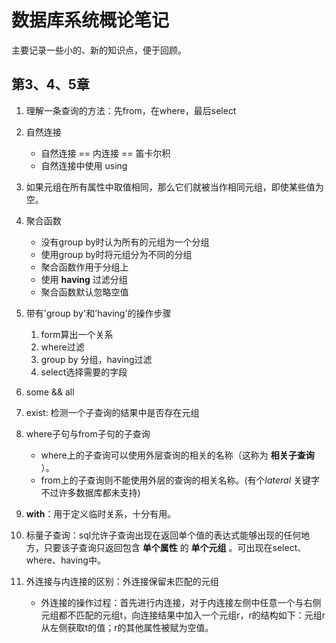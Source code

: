 # 数据库系统概论笔记
主要记录一些小的、新的知识点，便于回顾。

## 第3、4、5章

1. 理解一条查询的方法：先from，在where，最后select

2. 自然连接
    - 自然连接 == 内连接 == 笛卡尔积
    - 自然连接中使用 using

3. 如果元组在所有属性中取值相同，那么它们就被当作相同元组，即使某些值为空。

4. 聚合函数
    - 没有group by时认为所有的元组为一个分组
    - 使用group by时将元组分为不同的分组
    - 聚合函数作用于分组上
    - 使用 __having__ 过滤分组
    - 聚合函数默认忽略空值

5. 带有'group by'和'having'的操作步骤
    1. form算出一个关系
    2. where过滤
    3. group by 分组，having过滤
    4. select选择需要的字段

6. some && all

7. exist: 检测一个子查询的结果中是否存在元组

8. where子句与from子句的子查询
    - where上的子查询可以使用外层查询的相关的名称（这称为 __相关子查询__ ）。
    - from上的子查询则不能使用外层的查询的相关名称。(有个*lateral* 关键字不过许多数据库都未支持)

9. __with__：用于定义临时关系，十分有用。

10. 标量子查询：sql允许子查询出现在返回单个值的表达式能够出现的任何地方，只要该子查询只返回包含 __单个属性__ 的 __单个元组__ 。可出现在select、where、having中。

11. 外连接与内连接的区别：外连接保留未匹配的元组
    - 外连接的操作过程：首先进行内连接，对于内连接左侧中任意一个与右侧元组都不匹配的元组t，向连接结果中加入一个元组r，r的结构如下：元组r从左侧获取t的值；r的其他属性被赋为空值。
